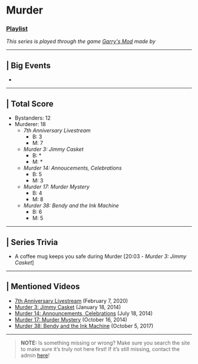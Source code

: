 # Murder
### [Playlist](https://www.youtube.com/playlist?list=PLwljWXtmIKiSuLDit5I43PSnjAkQUi4cf)
*This series is played through the game [Garry's Mod]() made by []()*

----

## | Big Events
- 

----

## | Total Score
- Bystanders: 12
- Murderer: 18
  - *7th Anniversary Livestream*
    - B: 3
    - M: 7
  - *Murder 3: Jimmy Casket*
    - B: *
    - M: *
  - *Murder 14: Annoucements, Celebrations*
    - B: 5
    - M: 3
  - *Murder 17: Murder Mystery*
    - B: 4
    - M: 8
  - *Murder 38: Bendy and the Ink Machine*
    - B: 6
    - M: 5

----

## | Series Trivia
- A coffee mug keeps you safe during Murder \[20:03 - *Murder 3: Jimmy Casket*]

----
 
## | Mentioned Videos
- [7th Anniversary Livestream](https://youtu.be/GBFpW-t83Zs) \(February 7, 2020)
- [Murder 3: Jimmy Casket](https://youtu.be/ijGTXelXjx4) \(January 18, 2014)
- [Murder 14: Announcements, Celebrations](https://youtu.be/Tmn4m60nE5g) \(July 18, 2014)
- [Murder 17: Murder Mystery](https://youtu.be/e2Eo0UxQviQ) \(October 16, 2014)
- [Murder 38: Bendy and the Ink Machine](https://youtu.be/uPR11kq1wW) \(October 5, 2017)

----
 
> **NOTE:** Is something missing or wrong? Make sure you search the site to make sure it’s truly not here first! If it’s still missing, contact the admin [here](../chapter_2.md)!